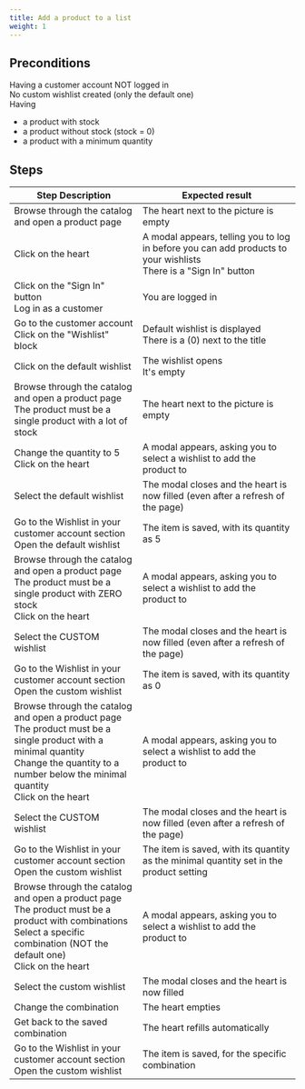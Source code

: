 ```yaml
---
title: Add a product to a list
weight: 1
---
```


## Preconditions

Having a customer account NOT logged in\
No custom wishlist created (only the default one)\
Having 
- a product with stock
- a product without stock (stock = 0)
- a product with a minimum quantity
## Steps
| Step Description | Expected result |
| ----- | ----- |
| Browse through the catalog and open a product page | The heart next to the picture is empty |
| Click on the heart | A modal appears, telling you to log in before you can add products to your wishlists<br>There is a "Sign In" button |
| Click on the "Sign In" button<br>Log in as a customer | You are logged in |
| Go to the customer account<br>Click on the "Wishlist" block | Default wishlist is displayed<br>There is a (0) next to the title |
| Click on the default wishlist | The wishlist opens<br>It's empty |
| Browse through the catalog and open a product page<br>The product must be a single product with a lot of stock | The heart next to the picture is empty |
| Change the quantity to 5<br>Click on the heart | A modal appears, asking you to select a wishlist to add the product to |
| Select the default wishlist | The modal closes and the heart is now filled (even after a refresh of the page) |
| Go to the Wishlist in your customer account section<br>Open the default wishlist | The item is saved, with its quantity as 5 |
| Browse through the catalog and open a product page<br>The product must be a single product with ZERO stock<br>Click on the heart | A modal appears, asking you to select a wishlist to add the product to |
| Select the CUSTOM wishlist | The modal closes and the heart is now filled (even after a refresh of the page) |
| Go to the Wishlist in your customer account section<br>Open the custom wishlist | The item is saved, with its quantity as 0 |
| Browse through the catalog and open a product page<br>The product must be a single product with a minimal quantity<br>Change the quantity to a number below the minimal quantity<br>Click on the heart | A modal appears, asking you to select a wishlist to add the product to |
| Select the CUSTOM wishlist | The modal closes and the heart is now filled (even after a refresh of the page) |
| Go to the Wishlist in your customer account section<br>Open the custom wishlist | The item is saved, with its quantity as the minimal quantity set in the product setting |
| Browse through the catalog and open a product page<br>The product must be a product with combinations<br>Select a specific combination (NOT the default one)<br>Click on the heart | A modal appears, asking you to select a wishlist to add the product to |
| Select the custom wishlist | The modal closes and the heart is now filled |
| Change the combination | The heart empties |
| Get back to the saved combination | The heart refills automatically |
| Go to the Wishlist in your customer account section<br>Open the custom wishlist | The item is saved, for the specific combination |
